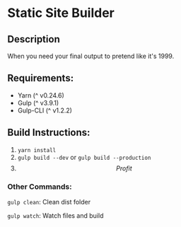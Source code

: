 # Static Site Builder

## Description
When you need your final output to pretend like it's 1999. 

## Requirements:
- Yarn (^ v0.24.6)
- Gulp (^ v3.9.1)
- Gulp-CLI (^ v1.2.2)

## Build Instructions:
1. `yarn install`
2. `gulp build --dev` or `gulp build --production`
3. $$Profit$$

### Other Commands:
`gulp clean`: Clean dist folder 

`gulp watch`: Watch files and build 